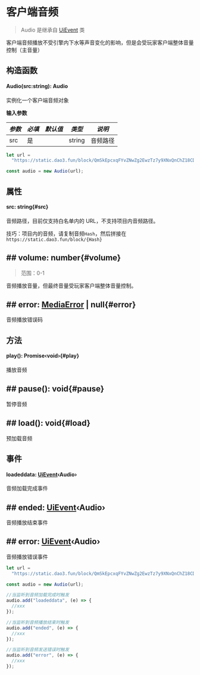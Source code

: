 <script setup>
import '/style.css'
</script>

# 客户端音频

> Audio 是继承自 [UiEvent](/ClientUI/UiEvent) 类

客户端音频播放不受引擎内下水等声音变化的影响，但是会受玩家客户端整体音量控制（主音量）

## 构造函数

#### <font id="API" />Audio(<font id="Type">src:string</font>)<font id="Type">: Audio</font>

实例化一个客户端音频对象

**输入参数**

| **_参数_** | **_必填_** | **_默认值_** | **_类型_** | **_说明_** |
| ---------- | ---------- | ------------ | ---------- | ---------- |
| src        | 是         |              | string     | 音频路径   |

```javascript
let url =
  "https://static.dao3.fun/block/QmSkEpcxqFYvZNwZg2EwzTz7y9XNxQnChZ18CDCM8Q8uvE";

const audio = new Audio(url);
```

## 属性

#### <font id="API" />src<font id="Type">: string</font>{#src}

音频路径，目前仅支持白名单内的 URL，不支持项目内音频路径。

技巧：项目内的音频，请复制音频`Hash`，然后拼接在 `https://static.dao3.fun/block/{Hash}`

## ## <font id="API" />volume<font id="Type">: number</font>{#volume}

> 范围：0-1

音频播放音量，但最终音量受玩家客户端整体音量控制。

## ## <font id="API" />error<font id="Type">: [MediaError](./mediaError) | null</font>{#error}

音频播放错误码

## 方法

#### <font id="API" />play()<font id="Type">: Promise‹void›</font>{#play}

播放音频

## ## <font id="API" />pause()<font id="Type">: void</font>{#pause}

暂停音频

## ## <font id="API" />load()<font id="Type">: void</font>{#load}

预加载音频

## 事件

#### <font id="API" />loadeddata<font id="Type">: [UiEvent](/ClientUI/UiEvent)‹Audio›</font>

音频加载完成事件

## ## <font id="API" />ended<font id="Type">: [UiEvent](/ClientUI/UiEvent)‹Audio›</font>

音频播放结束事件

## ## <font id="API" />error<font id="Type">: [UiEvent](/ClientUI/UiEvent)‹Audio›</font>

音频播放错误事件

```javascript
let url =
  "https://static.dao3.fun/block/QmSkEpcxqFYvZNwZg2EwzTz7y9XNxQnChZ18CDCM8Q8uvE";

const audio = new Audio(url);

//当监听到音频加载完成时触发
audio.add("loadeddata", (e) => {
  //xxx
});

//当监听到音频播放结束时触发
audio.add("ended", (e) => {
  //xxx
});

//当监听到音频发送错误时触发
audio.add("error", (e) => {
  //xxx
});
```
